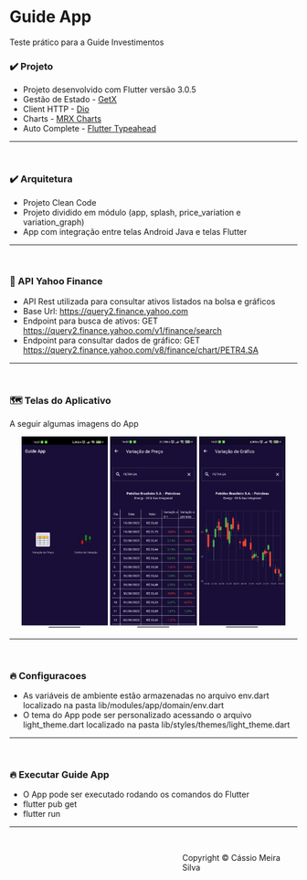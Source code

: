 # Guide App

Teste prático para a Guide Investimentos


### ✔️ Projeto
- Projeto desenvolvido com Flutter versão 3.0.5
- Gestão de Estado - [GetX](https://pub.dev/packages/get)
- Client HTTP - [Dio](https://pub.dev/packages/dio)
- Charts - [MRX Charts](https://pub.dev/packages/mrx_charts)
- Auto Complete - [Flutter Typeahead](https://pub.dev/packages/flutter_typeahead)
---
<br />

### ✔️ Arquitetura
- Projeto Clean Code
- Projeto dividido em módulo (app, splash, price_variation e variation_graph)
- App com integração entre telas Android Java e telas Flutter
---
<br />

### 📡 API Yahoo Finance 
- API Rest utilizada para consultar ativos listados na bolsa e gráficos
- Base Url: https://query2.finance.yahoo.com
- Endpoint para busca de ativos: GET https://query2.finance.yahoo.com/v1/finance/search
- Endpoint para consultar dados de gráfico: GET https://query2.finance.yahoo.com/v8/finance/chart/PETR4.SA
---
<br />

### 🗺️ Telas do Aplicativo
A seguir algumas imagens do App
<p align="center"> 
  <img src="screenshot/page1.png" width="30%" title="hover text"> 
  <img src="screenshot/page2.png" width="30%" title="hover text"> 
  <img src="screenshot/page3.png" width="30%" title="hover text"> 
</p>

---
<br />

### 🔥 Configuracoes
- As variáveis de ambiente estão armazenadas no arquivo env.dart localizado na pasta lib/modules/app/domain/env.dart
- O tema do App pode ser personalizado acessando o arquivo light_theme.dart localizado na pasta lib/styles/themes/light_theme.dart
---
<br />

### 🔥 Executar Guide App
- O App pode ser executado rodando os comandos do Flutter
- flutter pub get
- flutter run
---
<br />

<footer>
  <p style="float:right; width: 40%;"> Copyright © Cássio Meira Silva 
</p>